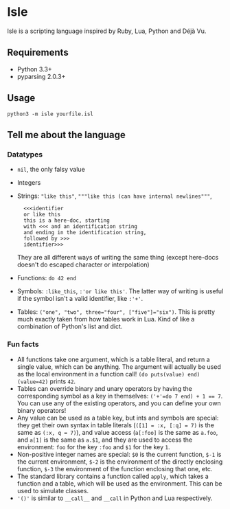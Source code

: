 Isle
====

Isle is a scripting language inspired by Ruby, Lua, Python and Déjà Vu.

Requirements
------------

* Python 3.3+
* pyparsing 2.0.3+

Usage
-----

    python3 -m isle yourfile.isl

Tell me about the language
--------------------------

### Datatypes

* `nil`, the only falsy value
* Integers
* Strings: `"like this"`, `"""like this (can have internal newlines"""`,

        <<<identifier
        or like this
        this is a here-doc, starting
        with <<< and an identification string
        and ending in the identification string,
        followed by >>>
        identifier>>>
    They are all different ways of writing the same thing (except here-docs
    doesn't do escaped character or interpolation)
* Functions: `do 42 end`
* Symbols: `:like_this`, `:'or like this'`. The latter way of writing is
  useful if the symbol isn't a valid identifier, like `:'+'`.
* Tables: `("one", "two", three="four", ["five"]="six")`. This is pretty
  much exactly taken from how tables work in Lua. Kind of like a
  combination of Python's list and dict.

### Fun facts
* All functions take one argument, which is a table literal, and return a
  single value, which can be anything. The argument will actually be used as
  the local environment in a function call! `(do puts(value) end)(value=42)`
  prints `42`.
* Tables can override binary and unary operators by having the corresponding
  symbol as a key in themselves: `('+'=do 7 end) + 1 == 7`. You can use any
  of the existing operators, and you can define your own binary operators!
* Any value can be used as a table key, but ints and symbols are special:
  they get their own syntax in table literals (`([1] = :x, [:q] = 7)` is the
  same as `(:x, q = 7)`), and value access (`a[:foo]` is the same as `a.foo`,
  and `a[1]` is the same as `a.$1`, and they are used to access the
  environment: `foo` for the key `:foo` and `$1` for the key `1`.
* Non-positive integer names are special: `$0` is the current function, `$-1`
  is the current environment, `$-2` is the environment of the directly
  enclosing function, `$-3` the environment of the function enclosing that
  one, etc.
* The standard library contains a function called `apply`, which takes a
  function and a table, which will be used as the environment. This can be
  used to simulate classes.
* `'()'` is similar to `__call__` and `__call` in Python and Lua
  respectively.
